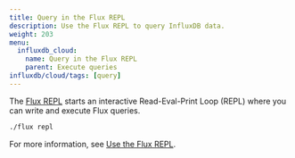 ```yaml
---
title: Query in the Flux REPL
description: Use the Flux REPL to query InfluxDB data.
weight: 203
menu:
  influxdb_cloud:
    name: Query in the Flux REPL
    parent: Execute queries
influxdb/cloud/tags: [query]
---
```


The [Flux REPL](/influxdb/cloud/tools/repl/) starts an interactive
Read-Eval-Print Loop (REPL) where you can write and execute Flux queries.

```sh
./flux repl
```

For more information, see [Use the Flux REPL](/influxdb/cloud/tools/repl/).
